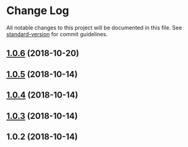 # Change Log

All notable changes to this project will be documented in this file. See [standard-version](https://github.com/conventional-changelog/standard-version) for commit guidelines.

<a name="1.0.6"></a>
## [1.0.6](https://github.com/codeandcats/compare-lists/compare/v1.0.5...v1.0.6) (2018-10-20)



<a name="1.0.5"></a>
## [1.0.5](https://github.com/codeandcats/compare-lists/compare/v1.0.4...v1.0.5) (2018-10-14)



<a name="1.0.4"></a>
## [1.0.4](https://github.com/codeandcats/compare-lists/compare/v1.0.3...v1.0.4) (2018-10-14)



<a name="1.0.3"></a>
## [1.0.3](https://github.com/codeandcats/compare-lists/compare/v1.0.2...v1.0.3) (2018-10-14)



<a name="1.0.2"></a>
## 1.0.2 (2018-10-14)

